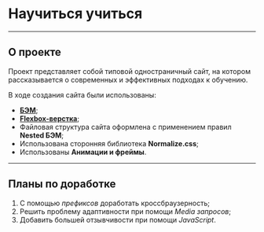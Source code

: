 # Научиться учиться
------

## О проекте 

Проект представляет собой типовой одностраничный сайт, на котором рассказывается 
о современных и эффективных подходах к обучению. 

В ходе создания сайта были использованы:

* [**БЭМ**](https://ru.bem.info/);
* [**Flexbox-верстка**](https://habr.com/ru/post/467049/);
* Файловая структура сайта оформлена с применением правил **Nested БЭМ**;
* Использована сторонняя библиотека **Normalize.css**;
* Использованы **Анимации и фреймы**.
------

## Планы по доработке

1. С помощью *префиксов* доработать кроссбраузерность;
2. Решить проблему адаптивности при помощи *Media запросов*; 
3. Добавить большей отзывчивости при помощи *JavaScript*.

